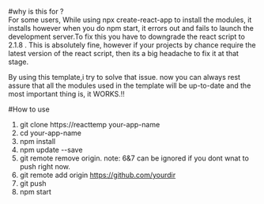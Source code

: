 #why is this for ?  
For some users, While using npx create-react-app to install the modules, it installs however when you do npm start, it errors out and fails to launch the development server.To fix this you have to downgrade the react script to 2.1.8 . This is absolutely fine, however if your projects by chance require the latest version of the react script, then its a big headache to fix it at that stage.

By using this template,i try to solve that issue. now you can always rest assure that all the modules used in the template will be up-to-date and the most important thing is, it WORKS.!!

#How to use
1. git clone https://reacttemp your-app-name
2. cd your-app-name
3. npm install
4. npm update --save
5. git remote remove origin. note: 6&7 can be ignored if you dont wnat to push right now.
6. git remote add origin https://github.com/yourdir
7. git push
8. npm start

